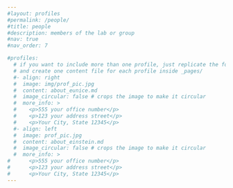 ```yaml
---
#layout: profiles
#permalink: /people/
#title: people
#description: members of the lab or group
#nav: true
#nav_order: 7

#profiles:
  # if you want to include more than one profile, just replicate the following block
  # and create one content file for each profile inside _pages/
  #- align: right
  #  image: img/prof_pic.jpg
  #  content: about_eunice.md
  #  image_circular: false # crops the image to make it circular
  #  more_info: >
  #    <p>555 your office number</p>
  #    <p>123 your address street</p>
  #    <p>Your City, State 12345</p>
  #- align: left
  #  image: prof_pic.jpg
  #  content: about_einstein.md
  #  image_circular: false # crops the image to make it circular
  #  more_info: >
#      <p>555 your office number</p>
#      <p>123 your address street</p>
#      <p>Your City, State 12345</p>
---
```

